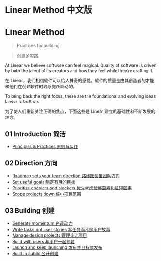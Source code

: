 # Linear Method 中文版


# Linear Method

> Practices for building

> 创建的实践

At Linear we believe software can feel magical. Quality of software is driven by both the talent of its creators and how they feel while they’re crafting it.

在 Linear，我们相信软件可以给人神奇的感觉。软件的质量是由其创造者的才能和他们在创建软件时的感觉所驱动的。

To bring back the right focus, these are the foundational and evolving ideas Linear is built on.

为了使人们重新关注正确的焦点，下面这些是 Linear 建立的基础性和不断发展的理念。

## 01 Introduction 简洁

* [Principles & Practices 原则与实践](introduction.md)

## 02 Direction 方向

* [Roadmap sets your team direction 路线图设置团队方向](roadmap.md)
* [Set useful goals 制定有用的目标](set-useful-goals.md)
* [Prioritize enablers and blockers 优先考虑使能因素和阻碍因素](prioritize-enablers-and-blockers.md)
* [Scope projects down 缩小项目范围](scope-projects.md)

## 03 Building 创建

* [Generate momentum 创造动力](building-with-momentum.md)
* [Write tasks not user stories 写任务而不是用户故事](write-tasks-not-user-stories.md)
* [Manage design projects 管理设计项目](manage-design-projects.md)
* [Build with users 与用户一起创建](build-with-users.md)
* [Launch and keep launching 发布并且持续发布](launching.md)
* [Build in public 公开创建](build-in-public.md)
